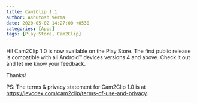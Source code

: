 ```yaml
---
title: Cam2Clip 1.1
author: Ashutosh Verma
date: 2020-05-02 14:27:00 +0530
categories: [Apps]
tags: [Play Store, Cam2Clip]
---
```






Hi!
Cam2Clip 1.0 is now available on the Play Store. The first public release is compatible with all Android™ devices versions 4 and above. Check it out and let me know your feedback.

Thanks!

PS: The terms & privacy statement for Cam2Clip 1.0 is at https://levodex.com/cam2clip/terms-of-use-and-privacy.
